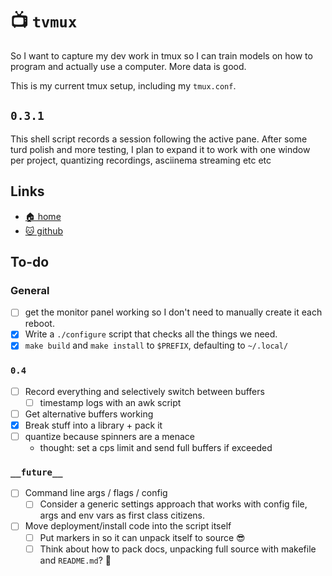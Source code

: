 # 📺 `tvmux`

So I want to capture my dev work in tmux so I can train models on how to program
and actually use a computer. More data is good.

This is my current tmux setup, including my `tmux.conf`.

## `0.3.1`

This shell script records a session following the active pane. After some turd
polish and more testing, I plan to expand it to work with one window per
project, quantizing recordings, asciinema streaming etc etc

## Links

* [🏠 home](https://bitplane.net/dev/sh/tvmux)
* [🐱 github](https://github.com/bitplane/tvmux)

## To-do

### General

- [ ] get the monitor panel working so I don't need to manually create it each
      reboot.
- [x] Write a `./configure` script that checks all the things we need.
- [x] `make build` and `make install` to `$PREFIX`, defaulting to `~/.local/`

### `0.4`

- [ ] Record everything and selectively switch between buffers
  - [ ] timestamp logs with an awk script
- [ ] Get alternative buffers working
- [x] Break stuff into a library + pack it
- [ ] quantize because spinners are a menace
  - thought: set a cps limit and send full buffers if exceeded

### `__future__`

- [ ] Command line args / flags / config
  - [ ] Consider a generic settings approach that works with config file, args
        and env vars as first class citizens.
- [ ] Move deployment/install code into the script itself
  - [ ] Put markers in so it can unpack itself to source 😎
  - [ ] Think about how to pack docs, unpacking full source with makefile and
        `README.md`? 🤯
